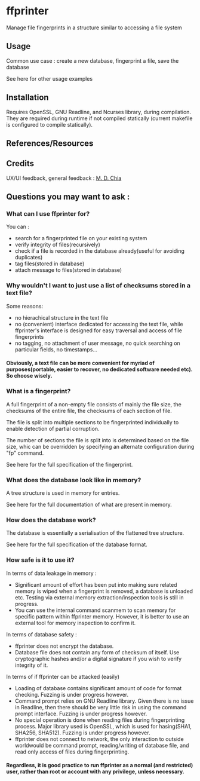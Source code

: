 # ffprinter
Manage file fingerprints in a structure similar to accessing a file system

## Usage
Common use case : create a new database, fingerprint a file, save the database

See here for other usage examples

## Installation
Requires OpenSSL, GNU Readline, and Ncurses library, during compilation.
They are required during runtime if not compiled statically (current makefile is configured to compile statically).

## References/Resources

## Credits
UX/UI feedback, general feedback : [M. D. Chia](https://github.com/mdchia)

## Questions you may want to ask :
### What can I use ffprinter for?
You can :
  - search for a fingerprinted file on your existing system
  - verify integrity of files(recursively)
  - check if a file is recorded in the database already(useful for avoiding duplicates)
  - tag files(stored in database)
  - attach message to files(stored in database)

### Why wouldn't I want to just use a list of checksums stored in a text file?
Some reasons:
  - no hierachical structure in the text file
  - no (convenient) interface dedicated for accessing the text file, while ffprinter's interface is designed for easy traversal and access of file fingerprints
  - no tagging, no attachment of user message, no quick searching on particular fields, no timestamps...

#### Obviously, a text file can be more convenient for myriad of purposes(portable, easier to recover, no dedicated software needed etc). So choose wisely.

### What is a fingerprint?
A full fingerprint of a non-empty file consists of mainly the file size, the checksums of the entire file, the checksums of each section of file.

The file is split into multiple sections to be fingerprinted individually to enable detection of partial corruption.

The number of sections the file is split into is determined based on the file size, whic can be overridden by specifying an alternate configuration during "fp" command.

See here for the full specification of the fingerprint.

### What does the database look like in memory?
A tree structure is used in memory for entries.

See here for the full documentation of what are present in memory.

### How does the database work?
The database is essentially a serialisation of the flattened tree structure.

See here for the full specification of the database format.

### How safe is it to use it?
In terms of data leakage in memory :
  - Significant amount of effort has been put into making sure related memory is wiped when a fingerprint is removed, a database is unloaded etc. Testing via external memory extraction/inspection tools is still in progress.
  - You can use the internal command scanmem to scan memory for specific pattern within ffprinter memory. However, it is better to use an external tool for memory inspection to confirm it.

In terms of database safety :
  - ffprinter does not encrypt the database.
  - Database file does not contain any form of checksum of itself. Use cryptographic hashes and/or a digital signature if you wish to verify integrity of it.

In terms of if ffprinter can be attacked (easily)
  - Loading of database contains significant amount of code for format checking. Fuzzing is under progress however.
  - Command prompt relies on GNU Readline library. Given there is no issue in Readline, then there should be very little risk in using the command prompt interface. Fuzzing is under progress however.
  - No special operation is done when reading files during fingerprinting process. Major library used is OpenSSL, which is used for hasing(SHA1, SHA256, SHA512). Fuzzing is under progress however.
  - ffprinter does not connect to network, the only interaction to outside worldwould be command prompt, reading/writing of database file, and read only access of files during fingerprinting.

#### Regardless, it is good practice to run ffprinter as a normal (and restricted) user, rather than root or account with any privilege, unless necessary.
